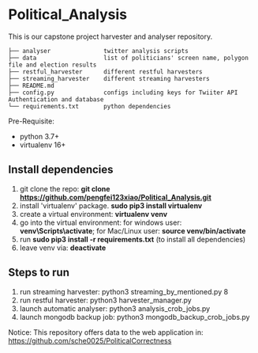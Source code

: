 # Political_Analysis

This is our capstone project harvester and analyser repository.
```
├── analyser               twitter analysis scripts
├── data                   list of politicians' screen name, polygon file and election results
├── restful_harvester      different restful harvesters
├── streaming_harvester    different streaming harvesters
├── README.md
├── config.py              configs including keys for Twiiter API Authentication and database   
└── requirements.txt       python dependencies
```


Pre-Requisite:
  - python 3.7+
  - virtualenv 16+

## Install dependencies
1. git clone the repo: **git clone https://github.com/pengfei123xiao/Political_Analysis.git**
2. install 'virtualenv' package. **sudo pip3 install virtualenv**
3. create a virtual environment: **virtualenv venv**
4. go into the virtual environment: for windows user: **venv\Scripts\activate**; for Mac/Linux user: **source venv/bin/activate**
5. run **sudo pip3 install -r requirements.txt** (to install all dependencies)
6. leave venv via: **deactivate**

## Steps to run
1. run streaming harvester: python3 streaming_by_mentioned.py 8
2. run restful harvester: python3 harvester_manager.py
3. launch automatic analyser: python3 analysis_crob_jobs.py
4. launch mongodb backup job: python3 mongodb_backup_crob_jobs.py

Notice: This repository offers data to the web application in:
https://github.com/sche0025/PoliticalCorrectness
